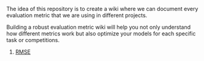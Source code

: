 The idea of this repository is to create a wiki where we can document every evaluation metric that we are using in different projects. 

Building a robust evaluation metric wiki will help you not only understand how different metrics work but also optimize your models for each specific task or competitions.

1. [RMSE](metrics/rmse.md)
